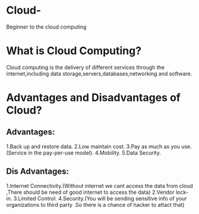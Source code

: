 # Cloud-
Beginner to the cloud computing

# What is Cloud Computing?
  Cloud computing is the delivery of different services through the internet,including data storage,servers,databases,networking and software.
  
# Advantages and Disadvantages  of Cloud?
## Advantages:
   1.Back up and restore data.
   2.Low maintain cost.
   3.Pay as much as you use.(Service in the pay-per-use model).
   4.Mobility.
   5.Data Security.
   
## Dis Advantages:
  1.Internet Connectivity.(Without internet we cant access the data from cloud ,There should be need of good internet to access the data)
  2.Vendor lock-in.
  3.Limited Control.
  4.Security.(You will be sending sensitive info of your organizations to third party .So there is a chance of hacker to attact that)
  
  
  
